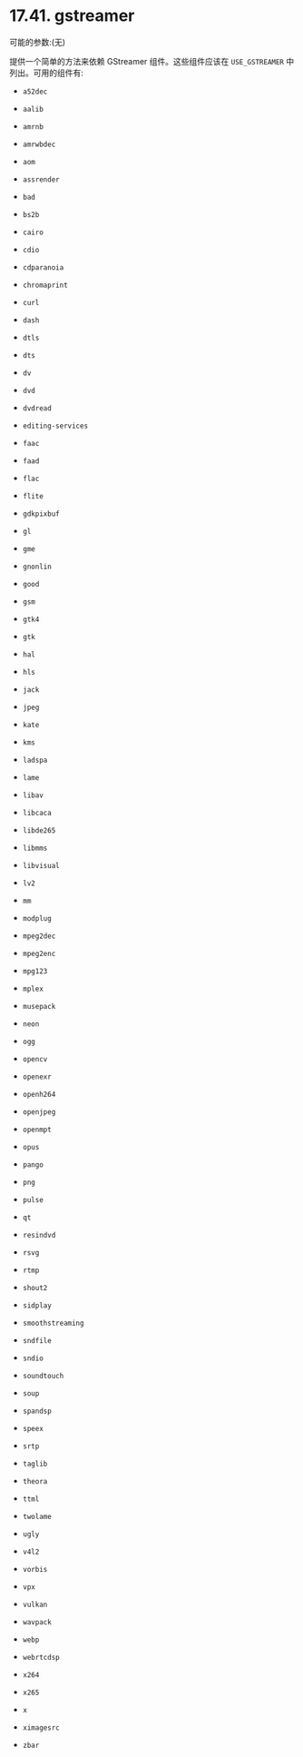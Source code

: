 # 17.41. gstreamer

可能的参数:(无)

提供一个简单的方法来依赖 GStreamer 组件。这些组件应该在 `USE_GSTREAMER` 中列出。可用的组件有:

* `a52dec`

* `aalib`

* `amrnb`

* `amrwbdec`

* `aom`

* `assrender`

* `bad`

* `bs2b`

* `cairo`

* `cdio`

* `cdparanoia`

* `chromaprint`

* `curl`

* `dash`

* `dtls`

* `dts`

* `dv`

* `dvd`

* `dvdread`

* `editing-services`

* `faac`

* `faad`

* `flac`

* `flite`

* `gdkpixbuf`

* `gl`

* `gme`

* `gnonlin`

* `good`

* `gsm`

* `gtk4`

* `gtk`

* `hal`

* `hls`

* `jack`

* `jpeg`

* `kate`

* `kms`

* `ladspa`

* `lame`

* `libav`

* `libcaca`

* `libde265`

* `libmms`

* `libvisual`

* `lv2`

* `mm`

* `modplug`

* `mpeg2dec`

* `mpeg2enc`

* `mpg123`

* `mplex`

* `musepack`

* `neon`

* `ogg`

* `opencv`

* `openexr`

* `openh264`

* `openjpeg`

* `openmpt`

* `opus`

* `pango`

* `png`

* `pulse`

* `qt`

* `resindvd`

* `rsvg`

* `rtmp`

* `shout2`

* `sidplay`

* `smoothstreaming`

* `sndfile`

* `sndio`

* `soundtouch`

* `soup`

* `spandsp`

* `speex`

* `srtp`

* `taglib`

* `theora`

* `ttml`

* `twolame`

* `ugly`

* `v4l2`

* `vorbis`

* `vpx`

* `vulkan`

* `wavpack`

* `webp`

* `webrtcdsp`

* `x264`

* `x265`

* `x`

* `ximagesrc`

* `zbar`

